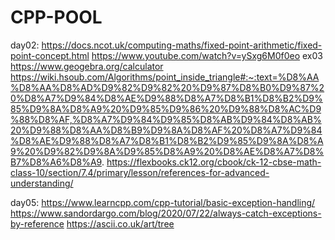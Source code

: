# CPP-POOL
day02:
https://docs.ncot.uk/computing-maths/fixed-point-arithmetic/fixed-point-concept.html
https://www.youtube.com/watch?v=ySxg6M0f0eo
ex03
https://www.geogebra.org/calculator
https://wiki.hsoub.com/Algorithms/point_inside_triangle#:~:text=%D8%AA%D8%AA%D8%AD%D9%82%D9%82%20%D9%87%D8%B0%D9%87%20%D8%A7%D9%84%D8%AE%D9%88%D8%A7%D8%B1%D8%B2%D9%85%D9%8A%D8%A9%20%D9%85%D9%86%20%D9%88%D8%AC%D9%88%D8%AF,%D8%A7%D9%84%D9%85%D8%AB%D9%84%D8%AB%20%D9%88%D8%AA%D8%B9%D9%8A%D8%AF%20%D8%A7%D9%84%D8%AE%D9%88%D8%A7%D8%B1%D8%B2%D9%85%D9%8A%D8%A9%20%D9%82%D9%8A%D9%85%D8%A9%20%D8%AE%D8%A7%D8%B7%D8%A6%D8%A9.
https://flexbooks.ck12.org/cbook/ck-12-cbse-math-class-10/section/7.4/primary/lesson/references-for-advanced-understanding/

day05:
https://www.learncpp.com/cpp-tutorial/basic-exception-handling/
https://www.sandordargo.com/blog/2020/07/22/always-catch-exceptions-by-reference
https://ascii.co.uk/art/tree
